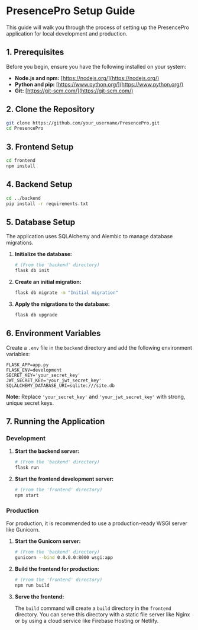 
# PresencePro Setup Guide

This guide will walk you through the process of setting up the PresencePro application for local development and production.

## 1. Prerequisites

Before you begin, ensure you have the following installed on your system:

*   **Node.js and npm:**  [https://nodejs.org/](https://nodejs.org/)
*   **Python and pip:** [https://www.python.org/](https://www.python.org/)
*   **Git:** [https://git-scm.com/](https://git-scm.com/)

## 2. Clone the Repository

```sh
git clone https://github.com/your_username/PresencePro.git
cd PresencePro
```

## 3. Frontend Setup

```sh
cd frontend
npm install
```

## 4. Backend Setup

```sh
cd ../backend
pip install -r requirements.txt
```

## 5. Database Setup

The application uses SQLAlchemy and Alembic to manage database migrations.

1.  **Initialize the database:**

    ```sh
    # (From the 'backend' directory)
    flask db init
    ```

2.  **Create an initial migration:**

    ```sh
    flask db migrate -m "Initial migration"
    ```

3.  **Apply the migrations to the database:**

    ```sh
    flask db upgrade
    ```

## 6. Environment Variables

Create a `.env` file in the `backend` directory and add the following environment variables:

```
FLASK_APP=app.py
FLASK_ENV=development
SECRET_KEY='your_secret_key'
JWT_SECRET_KEY='your_jwt_secret_key'
SQLALCHEMY_DATABASE_URI=sqlite:///site.db
```

**Note:** Replace `'your_secret_key'` and `'your_jwt_secret_key'` with strong, unique secret keys.

## 7. Running the Application

### Development

1.  **Start the backend server:**

    ```sh
    # (From the 'backend' directory)
    flask run
    ```

2.  **Start the frontend development server:**

    ```sh
    # (From the 'frontend' directory)
    npm start
    ```

### Production

For production, it is recommended to use a production-ready WSGI server like Gunicorn.

1.  **Start the Gunicorn server:**

    ```sh
    # (From the 'backend' directory)
    gunicorn --bind 0.0.0.0:8000 wsgi:app
    ```

2.  **Build the frontend for production:**

    ```sh
    # (From the 'frontend' directory)
    npm run build
    ```

3.  **Serve the frontend:**

    The `build` command will create a `build` directory in the `frontend` directory. You can serve this directory with a static file server like Nginx or by using a cloud service like Firebase Hosting or Netlify.
